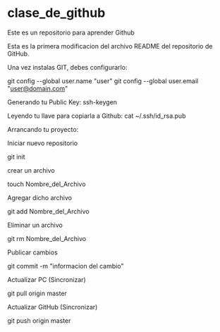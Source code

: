 clase_de_github
===============

Este es un repositorio para aprender Github

Esta es la primera modificacion del archivo README del repositorio de GitHub.

Una vez instalas GIT, debes configurarlo:

git config --global user.name "user"
git config --global user.email "user@domain.com"

Generando tu Public Key:
ssh-keygen 

Leyendo tu llave para copiarla a Github:
cat ~/.ssh/id_rsa.pub


Arrancando tu proyecto:

Iniciar nuevo repositorio 

git init

crear un archivo

touch Nombre_del_Archivo

Agregar dicho archivo

git add Nombre_del_Archivo

Eliminar un archivo

git rm Nombre_del_Archivo

Publicar cambios

git commit -m "informacion del cambio"

Actualizar PC (Sincronizar)

git pull origin master

Actualizar GitHub (Sincronizar)

git push origin master
